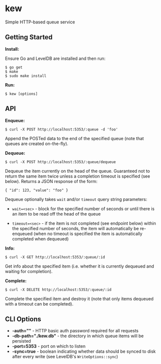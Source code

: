 # kew

Simple HTTP-based queue service

## Getting Started

**Install:**

Ensure Go and LevelDB are installed and then run:

    $ go get
    $ make
    $ sudo make install

**Run:**

    $ kew [options]

## API

**Enqueue:**

    $ curl -X POST http://localhost:5353/:queue -d 'foo'

Append the POSTed data to the end of the specified queue (note that queues are created on-the-fly).

**Dequeue:**

    $ curl -X POST http://localhost:5353/:queue/dequeue

Dequeue the item currently on the head of the queue.  Guaranteed not to return the same item twice unless a completion timeout is specified (see below).  Returns a JSON response of the form:

    { "id": 123, "value": "foo" }

Dequeue optionally takes `wait` and/or `timeout` query string parameters:

* `wait=<sec>` - block for the specified number of seconds or until there is an item to be read
off the head of the queue

* `timeout=<sec>` - if the item is not completed (see endpoint below) within the specified number of seconds, the item will automatically be re-enqueued (when no timeout is specified the item is automatically completed when dequeued)

**Info:**

    $ curl -X GET http://localhost:5353/:queue/:id

Get info about the specified item (i.e. whether it is currently dequeued and waiting for completion).

**Complete:**

    $ curl -X DELETE http://localhost:5353/:queue/:id

Complete the specified item and destroy it (note that only items dequeued with a timeout can be completed).

## CLI Options

* **-auth=""** - HTTP basic auth password required for all requests
* **-db-path="./kew.db"** - the directory in which queue items will be persisted
* **-port=5353** - port on which to listen
* **-sync=true** - boolean indicating whether data should be synced to disk after every write (see LevelDB's `WriteOptions::sync`)